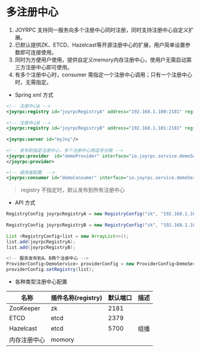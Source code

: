 多注册中心
==
1. JOYRPC 支持同一服务向多个注册中心同时注册，同时支持注册中心自定义扩展。
2. 已默认提供ZK、ETCD、Hazelcast等开源注册中心的扩展，用户简单设置参数即可连接使用。
3. 同时为方便用户使用，提供自定义memory内存注册中心，使用户无需启动第三方注册中心即可使用。
4. 有多个注册中心时，consumer 需指定一个注册中心调用；只有一个注册中心时，无需指定。

- Spring xml 方式


````xml
<!-- 注册中心A -->
<joyrpc:registry id="joyrpcRegistryA" address="192.168.1.100:2181" registry="zk"/>
 
<!-- 注册中心B -->
<joyrpc:registry id="joyrpcRegistryB" address="192.168.1.101:2181" registry="zk"/>
 
<joyrpc:server id="myJoy"/>
 
<!-- 发布到指定注册中心，多个注册中心用逗号分隔 -->
<joyrpc:provider  id="demoProvider" interface="io.joyrpc.service.demoService" alias="joyrpc-demo" ref="demoServiceImpl" server="myJoy" registry="joyrpcRegistryA,joyrpcRegistryB">
</joyrpc:provider>

<!-- 调用者配置  -->
<joyrpc:consumer id="demoConsumer" interface="io.joyrpc.service.demoService" alias="joyrpc-demo" registry="joyrpcRegistryA"></joyrpc:consumer>


````
>registry 不指定时，默认发布到所有注册中心

- API 方式


````java
RegistryConfig joyrpcRegistryA = new RegistryConfig("zk", "192.168.1.100:2181");// 注册中心A
 
RegistryConfig joyrpcRegistryB = new RegistryConfig("zk", "192.168.1.101:2181");// 注册中心B
 
List <RegistryConfig>list = new ArrayList<>();
list.add(joyrpcRegistryA);
list.add(joyrpcRegistryB);
 
<!-- 服务发布到A、B两个注册中心 -->
ProviderConfig<DemoService> providerConfig = new ProviderConfig<DemoService>();
providerConfig.setRegistry(list);
````

- 各种类型注册中心配置

|名称|插件名称(registry)|默认端口|描述|
| -- | --| -- | -- |
| ZooKeeper| zk | 2181 ||
| ETCD| etcd | 2379 ||
| Hazelcast| etcd | 5700 |组播|
| 内存注册中心| momory | ||